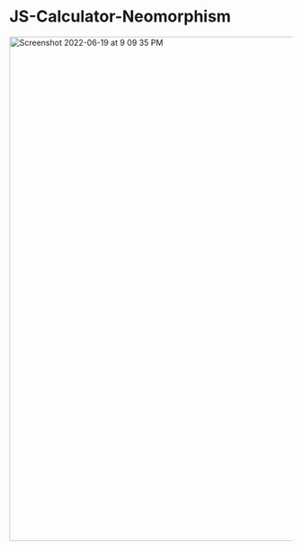 # JS-Calculator-Neomorphism

<img width="898" alt="Screenshot 2022-06-19 at 9 09 35 PM" src="https://user-images.githubusercontent.com/91720274/174607427-44481487-a55b-45b4-9c9a-5794a5210315.png">

